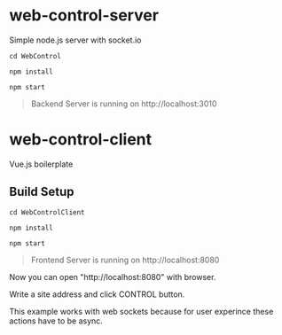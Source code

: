 # web-control-server

Simple node.js server with socket.io

`cd WebControl`

`npm install`

`npm start`

> Backend Server is running on http://localhost:3010

# web-control-client

Vue.js boilerplate

## Build Setup

`cd WebControlClient`

`npm install`

`npm start`

> Frontend Server is running on http://localhost:8080

Now you can open "http://localhost:8080" with browser.

Write a site address and click CONTROL button. 

This example works with web sockets because for user experince these actions have to be async.
